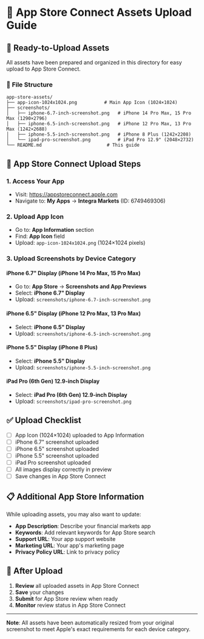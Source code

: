 # 📱 App Store Connect Assets Upload Guide

## 🎯 **Ready-to-Upload Assets**

All assets have been prepared and organized in this directory for easy upload to App Store Connect.

### 📂 **File Structure**
```
app-store-assets/
├── app-icon-1024x1024.png          # Main App Icon (1024×1024)
├── screenshots/
│   ├── iphone-6.7-inch-screenshot.png   # iPhone 14 Pro Max, 15 Pro Max (1290×2796)
│   ├── iphone-6.5-inch-screenshot.png   # iPhone 12 Pro Max, 13 Pro Max (1242×2688)
│   ├── iphone-5.5-inch-screenshot.png   # iPhone 8 Plus (1242×2208)
│   └── ipad-pro-screenshot.png          # iPad Pro 12.9" (2048×2732)
└── README.md                        # This guide
```

## 🏪 **App Store Connect Upload Steps**

### 1. **Access Your App**
- Visit: https://appstoreconnect.apple.com
- Navigate to: **My Apps** → **Integra Markets** (ID: 6749469306)

### 2. **Upload App Icon**
- Go to: **App Information** section
- Find: **App Icon** field
- Upload: `app-icon-1024x1024.png` (1024×1024 pixels)

### 3. **Upload Screenshots by Device Category**

#### **iPhone 6.7" Display** (iPhone 14 Pro Max, 15 Pro Max)
- Go to: **App Store** → **Screenshots and App Previews**
- Select: **iPhone 6.7" Display**
- Upload: `screenshots/iphone-6.7-inch-screenshot.png`

#### **iPhone 6.5" Display** (iPhone 12 Pro Max, 13 Pro Max)
- Select: **iPhone 6.5" Display**
- Upload: `screenshots/iphone-6.5-inch-screenshot.png`

#### **iPhone 5.5" Display** (iPhone 8 Plus)
- Select: **iPhone 5.5" Display**
- Upload: `screenshots/iphone-5.5-inch-screenshot.png`

#### **iPad Pro (6th Gen)** 12.9-inch Display
- Select: **iPad Pro (6th Gen) 12.9-inch Display**
- Upload: `screenshots/ipad-pro-screenshot.png`

## ✅ **Upload Checklist**

- [ ] App Icon (1024×1024) uploaded to App Information
- [ ] iPhone 6.7" screenshot uploaded
- [ ] iPhone 6.5" screenshot uploaded  
- [ ] iPhone 5.5" screenshot uploaded
- [ ] iPad Pro screenshot uploaded
- [ ] All images display correctly in preview
- [ ] Save changes in App Store Connect

## 📋 **Additional App Store Information**

While uploading assets, you may also want to update:

- **App Description**: Describe your financial markets app
- **Keywords**: Add relevant keywords for App Store search
- **Support URL**: Your app support website
- **Marketing URL**: Your app's marketing page
- **Privacy Policy URL**: Link to privacy policy

## 🔄 **After Upload**

1. **Review** all uploaded assets in App Store Connect
2. **Save** your changes
3. **Submit** for App Store review when ready
4. **Monitor** review status in App Store Connect

---

**Note**: All assets have been automatically resized from your original screenshot to meet Apple's exact requirements for each device category.